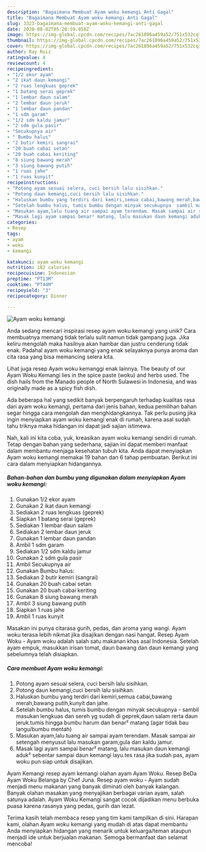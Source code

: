 ```yaml
---
description: "Bagaimana Membuat Ayam woku kemangi Anti Gagal"
title: "Bagaimana Membuat Ayam woku kemangi Anti Gagal"
slug: 3323-bagaimana-membuat-ayam-woku-kemangi-anti-gagal
date: 2020-08-02T05:20:59.858Z
image: https://img-global.cpcdn.com/recipes/7ac261896a459a52/751x532cq70/ayam-woku-kemangi-foto-resep-utama.jpg
thumbnail: https://img-global.cpcdn.com/recipes/7ac261896a459a52/751x532cq70/ayam-woku-kemangi-foto-resep-utama.jpg
cover: https://img-global.cpcdn.com/recipes/7ac261896a459a52/751x532cq70/ayam-woku-kemangi-foto-resep-utama.jpg
author: Ray Ruiz
ratingvalue: 4
reviewcount: 4
recipeingredient:
- "1/2 ekor ayam"
- "2 ikat daun kemangi"
- "2 ruas lengkuas geprek"
- "1 batang serai geprek"
- "1 lembar daun salam"
- "2 lembar daun jeruk"
- "1 lembar daun pandan"
- "1 sdm garam"
- "1/2 sdm kaldu jamur"
- "2 sdm gula pasir"
- "Secukupnya air"
- " Bumbu halus"
- "2 butir kemiri sangrai"
- "20 buah cabai setan"
- "20 buah cabai keriting"
- "8 siung bawang merah"
- "3 siung bawang putih"
- "1 ruas jahe"
- "1 ruas kunyit"
recipeinstructions:
- "Potong ayam sesuai selera, cuci bersih lalu sisihkan."
- "Potong daun kemangi,cuci bersih lalu sisihkan."
- "Haluskan bumbu yang terdiri dari kemiri,semua cabai,bawang merah,bawang putih,kunyit dan jahe."
- "Setelah bumbu halus, tumis bumbu dengan minyak secukupnya  sambil masukan lengkuas dan sereh yg sudah di geprek,daun salam rerta daun jeruk.tumis hingga bumbu harum dan benar² matang (agar tidak bau langu/bumbu mentah)"
- "Masukan ayam,lalu tuang air sampai ayam terendam. Masak sampai air setengah menyusut lalu masukan garam,gula dan kaldu jamur."
- "Masak lagi ayam sampai benar² matang, lalu masukan daun kemangi aduk² sebentar sampai daun kemangi layu.tes rasa jika sudah pas, ayam woku pun siap untuk disajikan."
categories:
- Resep
tags:
- ayam
- woku
- kemangi

katakunci: ayam woku kemangi 
nutrition: 182 calories
recipecuisine: Indonesian
preptime: "PT13M"
cooktime: "PT44M"
recipeyield: "3"
recipecategory: Dinner

---
```



![Ayam woku kemangi](https://img-global.cpcdn.com/recipes/7ac261896a459a52/751x532cq70/ayam-woku-kemangi-foto-resep-utama.jpg)

Anda sedang mencari inspirasi resep ayam woku kemangi yang unik? Cara membuatnya memang tidak terlalu sulit namun tidak gampang juga. Jika keliru mengolah maka hasilnya akan hambar dan justru cenderung tidak enak. Padahal ayam woku kemangi yang enak selayaknya punya aroma dan cita rasa yang bisa memancing selera kita.

Lihat juga resep Ayam woku kemanggi enak lainnya. The beauty of our Ayam Woku Kemangi lies in the spice paste (woku) and herbs used. The dish hails from the Manado people of North Sulawesi in Indonesia, and was originally made as a spicy fish dish.

Ada beberapa hal yang sedikit banyak berpengaruh terhadap kualitas rasa dari ayam woku kemangi, pertama dari jenis bahan, kedua pemilihan bahan segar hingga cara mengolah dan menghidangkannya. Tak perlu pusing jika ingin menyiapkan ayam woku kemangi enak di rumah, karena asal sudah tahu triknya maka hidangan ini dapat jadi sajian istimewa.


Nah, kali ini kita coba, yuk, kreasikan ayam woku kemangi sendiri di rumah. Tetap dengan bahan yang sederhana, sajian ini dapat memberi manfaat dalam membantu menjaga kesehatan tubuh kita. Anda dapat menyiapkan Ayam woku kemangi memakai 19 bahan dan 6 tahap pembuatan. Berikut ini cara dalam menyiapkan hidangannya.

<!--inarticleads1-->

##### Bahan-bahan dan bumbu yang digunakan dalam menyiapkan Ayam woku kemangi:

1. Gunakan 1/2 ekor ayam
1. Gunakan 2 ikat daun kemangi
1. Sediakan 2 ruas lengkuas (geprek)
1. Siapkan 1 batang serai (geprek)
1. Sediakan 1 lembar daun salam
1. Sediakan 2 lembar daun jeruk
1. Gunakan 1 lembar daun pandan
1. Ambil 1 sdm garam
1. Sediakan 1/2 sdm kaldu jamur
1. Gunakan 2 sdm gula pasir
1. Ambil Secukupnya air
1. Gunakan  Bumbu halus:
1. Sediakan 2 butir kemiri (sangrai)
1. Gunakan 20 buah cabai setan
1. Gunakan 20 buah cabai keriting
1. Gunakan 8 siung bawang merah
1. Ambil 3 siung bawang putih
1. Siapkan 1 ruas jahe
1. Ambil 1 ruas kunyit


Masakan ini punya citarasa gurih, pedas, dan aroma yang wangi. Ayam woku terasa lebih nikmat jika disajikan dengan nasi hangat. Resep Ayam Woku - Ayam woku adalah salah satu makanan khas asal Indonesia. Setelah ayam empuk, masukkan irisan tomat, daun bawang dan daun kemangi yang sebelumnya telah disiapkan. 

<!--inarticleads2-->

##### Cara membuat Ayam woku kemangi:

1. Potong ayam sesuai selera, cuci bersih lalu sisihkan.
1. Potong daun kemangi,cuci bersih lalu sisihkan.
1. Haluskan bumbu yang terdiri dari kemiri,semua cabai,bawang merah,bawang putih,kunyit dan jahe.
1. Setelah bumbu halus, tumis bumbu dengan minyak secukupnya  - sambil masukan lengkuas dan sereh yg sudah di geprek,daun salam rerta daun jeruk.tumis hingga bumbu harum dan benar² matang (agar tidak bau langu/bumbu mentah)
1. Masukan ayam,lalu tuang air sampai ayam terendam. Masak sampai air setengah menyusut lalu masukan garam,gula dan kaldu jamur.
1. Masak lagi ayam sampai benar² matang, lalu masukan daun kemangi aduk² sebentar sampai daun kemangi layu.tes rasa jika sudah pas, ayam woku pun siap untuk disajikan.


Ayam Kemangi resep ayam kemangi olahan ayam Ayam Woku. Resep BeDa Ayam Woku Belanga by Chef Juna. Resep ayam woku - Ayam sudah menjadi menu makanan yang banyak diminati oleh banyak kalangan. Banyak olahan masakan yang menyajikan berbagai varian ayam, salah satunya adalah. Ayam Woku Kemangi sangat cocok dijadikan menu berbuka puasa karena rasanya yang pedas, gurih dan lezat. 

Terima kasih telah membaca resep yang tim kami tampilkan di sini. Harapan kami, olahan Ayam woku kemangi yang mudah di atas dapat membantu Anda menyiapkan hidangan yang menarik untuk keluarga/teman ataupun menjadi ide untuk berjualan makanan. Semoga bermanfaat dan selamat mencoba!
